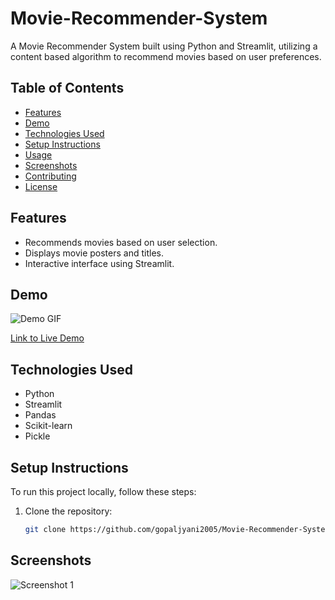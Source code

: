 # Movie-Recommender-System

A Movie Recommender System built using Python and Streamlit, utilizing a content based algorithm to recommend movies based on user preferences.

## Table of Contents

- [Features](#features)
- [Demo](#demo)
- [Technologies Used](#technologies-used)
- [Setup Instructions](#setup-instructions)
- [Usage](#usage)
- [Screenshots](#screenshots)
- [Contributing](#contributing)
- [License](#license)

## Features

- Recommends movies based on user selection.
- Displays movie posters and titles.
- Interactive interface using Streamlit.

## Demo

![Demo GIF](demo.gif)

[Link to Live Demo](https://your-demo-url.com)

## Technologies Used

- Python
- Streamlit
- Pandas
- Scikit-learn
- Pickle

## Setup Instructions

To run this project locally, follow these steps:

1. Clone the repository:
   ```bash
   git clone https://github.com/gopaljyani2005/Movie-Recommender-System.git


## Screenshots

![Screenshot 1](screenshots/Screenshot%202024-07-04%20005103.png)
